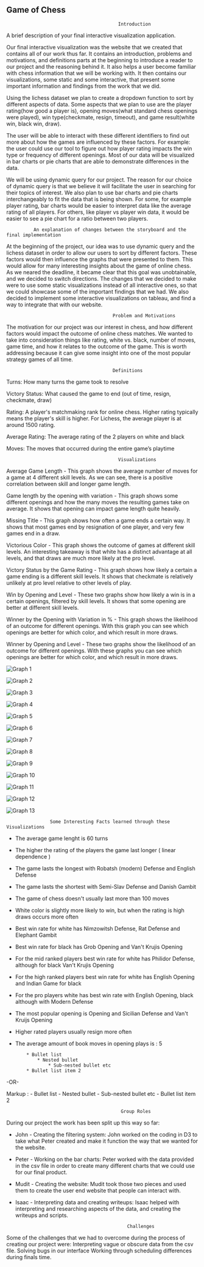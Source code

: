 ## Game of Chess  


                                             Introduction

A brief description of your final interactive visualization application.

Our final interactive visualization was the website that we created that contains all of our work thus far. It contains an introduction, problems and motivations, and definitions parts at the beginning to introduce a reader to our project and the reasoning behind it. It also helps a user become familiar with chess information that we will be working with. It then contains our visualizations, some static and some interactive, that present some important information and findings from the work that we did. 


Using the lichess dataset we plan to create a dropdown function to sort by different aspects of data. Some aspects that we plan to use are the player rating(how good a player is), opening moves(what standard chess openings were played), win type(checkmate, resign, timeout), and game result(white win, black win, draw). 

The user will be able to interact with these different identifiers to find out more about how the games are influenced by these factors. For example: the user could use our tool to figure out how player rating impacts the win type or frequency of different openings. Most of our data will be visualized in bar charts or pie charts that are able to demonstrate differences in the data. 

We will be using dynamic query for our project. The reason for our choice of dynamic query is that we believe it will facilitate the user in searching for their topics of interest. We also plan to use bar charts and pie charts interchangeably to fit the data that is being shown. For some, for example player rating, bar charts would be easier to interpret data like the average rating of all players. For others, like player vs player win data, it would be easier to see a pie chart for a ratio between two players.



              An explanation of changes between the storyboard and the final implementation

At the beginning of the project, our idea was to use dynamic query and the lichess dataset in order to allow our users to sort by different factors. These factors would then influence the graphs that were presented to them. This would allow for many interesting insights about the game of online chess. As we neared the deadline, it became clear that this goal was unobtainable, and we decided to switch directions. The changes that we decided to make were to use some static visualizations instead of all interactive ones, so that we could showcase some of the important findings that we had. We also decided to implement some interactive visualizations on tableau, and find a way to integrate that with our website.
	


                                           Problem and Motivations

The motivation for our project was our interest in chess, and how different factors would impact the outcome of online chess matches. We wanted to take into consideration things like rating, white vs. black, number of moves, game time, and how it relates to the outcome of the game. This is worth addressing because it can give some insight into one of the most popular strategy games of all time.


                                           Definitions
                                           
Turns: How many turns the game took to resolve

Victory Status: What caused the game to end (out of time, resign, checkmate, draw)

Rating: A player's matchmaking rank for online chess. Higher rating typically means the player's skill is higher. For Lichess, the average player is at around 1500 rating.

Average Rating: The average rating of the 2 players on white and black

Moves: The moves that occurred during the entire game’s playtime






                                             Visualizations
 
Average Game Length - This graph shows the average number of moves for a game at 4 different skill levels. As we can see, there is a positive correlation between skill and longer game length. 
 
Game length by the opening with variation - This graph shows some different openings and how the many moves the resulting games take on average. It shows that opening can impact game length quite heavily.
 
Missing Title - This graph shows how often a game ends a certain way. It shows that most games end by resignation of one player, and very few games end in a draw. 
 
Victorious Color - This graph shows the outcome of games at different skill levels. An interesting takeaway is that white has a distinct advantage at all levels, and that draws are much more likely at the pro level.
 
Victory Status by the Game Rating - This graph shows how likely a certain a game ending is a different skill levels. It shows that checkmate is relatively unlikely at pro level relative to other levels of play.

Win by Opening and Level - These two graphs show how likely a win is in a certain openings, filtered by skill levels. It shows that some opening are better at different skill levels. 

Winner by the Opening with Variation in % - This graph shows the likelihood of an outcome for different openings. With this graph you can see which openings are better for which color, and which result in more draws. 

Winner by Opening and Level - These two graphs show the likelihood of an outcome for different openings. With these graphs you can see which openings are better for which color, and which result in more draws.

                        
![Graph 1](docs/assets/1.jpg)



![Graph 2](docs/assets/2.jpg)



![Graph 3](docs/assets/3.jpg)



![Graph 4](docs/assets/4.jpg)

 

![Graph 5](docs/assets/5.jpg)



![Graph 6](docs/assets/6.jpg)



![Graph 7](docs/assets/7.jpg)



![Graph 8](docs/assets/8.jpg)



![Graph 9](docs/assets/9.jpg)



![Graph 10](docs/assets/10.jpg)



![Graph 11](docs/assets/11.jpg)



![Graph 12](docs/assets/12.jpg)



![Graph 13](docs/assets/13.jpg)


                    Some Interesting Facts learned through these Visualizations
		    
* The average game lenght is 60 turns
* The higher the rating of the players the game last longer ( linear dependence )
* The game lasts the longest with Robatsh (modern) Defense and English Defense
* The game lasts the shortest with Semi-Slav Defense and Danish Gambit
* The game of chess doesn't usually last more than 100 moves

* White color is slightly more likely to win, but when the rating is high draws occurs more often
* Best win rate for white has Nimzowitsh Defense, Rat Defense and Elephant Gambit
* Best win rate for black has Grob Opening and Van't Krujis Opening
* For the mid ranked players best win rate for white has Philidor Defense, although for black Van't Krujis Opening
* For the high ranked players best win rate for white has English Opening and Indian Game for black
* For the pro players white has best win rate with English Opening, black although with Modern Defense

* The most popular opening is Opening and Sicilian Defense and Van't Kruijs Opening

* Higher rated players usually resign more often
* The average amount of book moves in opening plays is : 5

          * Bullet list
              * Nested bullet
                  * Sub-nested bullet etc
          * Bullet list item 2

-OR-

 Markup : - Bullet list
              - Nested bullet
                  - Sub-nested bullet etc
          - Bullet list item 2 


                                              Group Roles
                                                                  
During our project the work has been split up this way so far:

* John - Creating the filtering system: John worked on the coding in D3 to take what Peter created and make it function the way that we wanted for the website.
* Peter - Working on the bar charts: Peter worked with the data provided in the csv file in order to create many different charts that we could use for our final product.
* Mudit - Creating the website: Mudit took those two pieces and used them to create the user end website that people can interact with.
* Isaac - Interpreting data and creating writeups: Isaac helped with interpreting and researching aspects of the data, and creating the writeups and scripts. 

                                                                  
                                               Challenges
                                               
Some of the challenges that we had to overcome during the process of creating our project were:
Interpreting vague or obscure data from the csv file.
Solving bugs in our interface
Working through scheduling differences during finals time.
                                                                  
                                                                  
                                                                  
                                                                  
                                                                  
